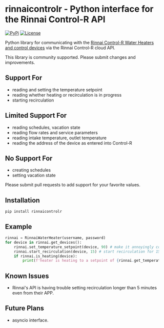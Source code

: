 # rinnaicontrolr - Python interface for the Rinnai Control-R API

[![PyPi](https://img.shields.io/pypi/v/rinnaicontrolr?style=for-the-badge)](https://pypi.python.org/pypi/rinnaicontrolr)
[![License](https://img.shields.io/github/license/explosivo22/rinnaicontrolr?style=for-the-badge)](https://opensource.org/licenses/Apache-2.0)

Python library for communicating with the [Rinnai Control-R Water Heaters and control devices](https://www.rinnai.us/tankless-water-heater/accessories/wifi) via the Rinnai Control-R cloud API.

This library is community supported. Please submit changes and improvements.

## Support For

- reading and setting the temperature setpoint
- reading whether heating or recirculation is in progress
- starting recirculation

## Limited Support For

- reading schedules, vacation state
- reading flow rates and service parameters
- reading intake temperature, outlet temperature
- reading the address of the device as entered into Control-R

## No Support For

- creating schedules
- setting vacation state

Please submit pull requests to add support for your favorite values.

## Installation

```
pip install rinnaicontrolr
```

## Example

```python
rinnai = RinnaiWaterHeater(username, password)
for device in rinnai.get_devices():
    rinnai.set_temperature_setpoint(device, 90) # make it annoyingly cold
    rinnai.start_recirculation(device, 15) # start recirculation for 15 minutes
    if rinnai.is_heating(device):
        print(f'heater is heating to a setpoint of {rinnai.get_temperature_setpoint(device)} degrees.')
```

## Known Issues

* Rinnai's API is having trouble setting recirculation longer than 5 minutes even from their APP.

## Future Plans

* asyncio interface.
